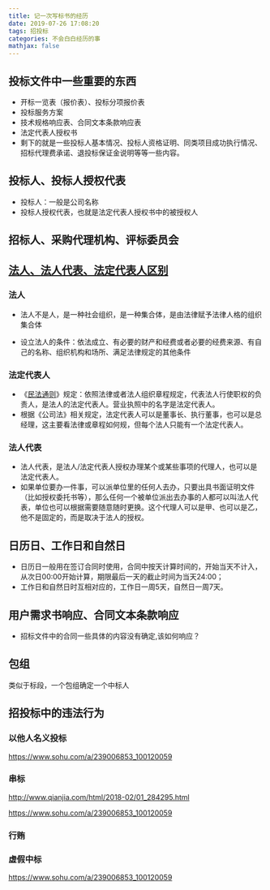 ```yaml
---
title: 记一次写标书的经历
date: 2019-07-26 17:08:20
tags: 招投标
categories: 不会白白经历的事
mathjax: false
---
```


##  投标文件中一些重要的东西

- 开标一览表（报价表）、投标分项报价表
- 投标服务方案
- 技术规格响应表、合同文本条款响应表
- 法定代表人授权书
- 剩下的就是一些投标人基本情况、投标人资格证明、同类项目成功执行情况、招标代理费承诺、退投标保证金说明等等一些内容。

##  投标人、投标人授权代表

- 投标人：一般是公司名称
- 投标人授权代表，也就是法定代表人授权书中的被授权人

## 招标人、采购代理机构、评标委员会

## [法人、法人代表、法定代表人区别]( https://baijiahao.baidu.com/s?id=1616443207126852529&wfr=spider&for=pc)

### 法人

- 法人不是人，是一种社会组织，是一种集合体，是由法律赋予法律人格的组织集合体

- 设立法人的条件：依法成立、有必要的财产和经费或者必要的经费来源、有自己的名称、组织机构和场所、满足法律规定的其他条件

### 法定代表人

- 《[民法通则](https://baike.baidu.com/item/民法通则/2088441)》规定：依照法律或者法人组织章程规定，代表法人行使职权的负责人，是法人的法定代表人。营业执照中的名字是法定代表人。
- 根据《公司法》相关规定，法定代表人可以是董事长、执行董事，也可以是总经理，这主要看法律或章程如何规，但每个法人只能有一个法定代表人。

### 法人代表

- 法人代表，是法人/法定代表人授权办理某个或某些事项的代理人，也可以是法定代表人。
- 如果单位要办一件事，可以派单位里的任何人去办，只要出具书面证明文件（比如授权委托书等），那么任何一个被单位派出去办事的人都可以叫法人代表，单位也可以根据需要随意随时更换。这个代理人可以是甲、也可以是乙，他不是固定的，而是取决于法人的授权。

## 日历日、工作日和自然日

- 日历日一般用在签订合同时使用，合同中按天计算时间的，开始当天不计入，从次日00:00开始计算，期限最后一天的截止时间为当天24:00；
- 工作日和自然日时互相对应的，工作日一周5天，自然日一周7天。

## 用户需求书响应、合同文本条款响应

- 招标文件中的合同一些具体的内容没有确定,该如何响应？

## 包组

类似于标段，一个包组确定一个中标人

## 招投标中的违法行为

### 以他人名义投标

https://www.sohu.com/a/239006853_100120059

### 串标

http://www.qianjia.com/html/2018-02/01_284295.html

https://www.sohu.com/a/239006853_100120059

### 行贿

### 虚假中标

https://www.sohu.com/a/239006853_100120059

